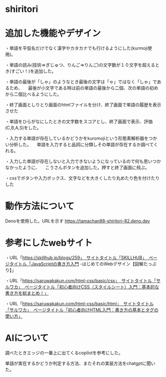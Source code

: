 # shiritori

# 追加した機能やデザイン

・単語を平仮名だけでなく漢字やカタカナでも行けるようにした(kurmoji使用)。

・単語の読み(技術⇒ぎじゅつ、りんご⇒りんご)の文字数が１０文字を超えるとき(すごい！)を追加した。

・単語の最後が「しゃ」のようなとき最後の文字は「ゃ」ではなく「しゃ」であるため、
　最後が小文字である時は前の単語の最後から二個、次の単語の初めから二個比べるようにした。

・終了画面としりとり画面のhtmlファイルを分け、終了画面で単語の履歴を表示させた

・単語をひらがなにしたときの文字数をスコアとし、終了画面で表示、評価(C,B,A,S)をした。

・入力する単語が存在しているかどうかをkuromojiという形態素解析器をつかい分析した。
　単語を入力すると品詞に分類しその単語が存在するか調べてくれる。

・入力した単語が存在しないと入力できないようになっているので何も思いつかなかったように、
　こうさんボタンを追加した。押すと終了画面に飛ぶ。

・cssでボタンや入力ボックス、文字などを大きくしたり丸めたり色を付けたりした

# 動作方法について
Denoを使用した。URLを示す https://tamachan88-shiritori-82.deno.dev

# 参考にしたwebサイト

・URL「https://skillhub.jp/blogs/259」　サイトタイトル「SKILLHUB」　ページタイトル「JavaScriptの書き方入門 -はじめてのWebデザイン【図解たっぷり】」

・URL「https://saruwakakun.com/html-css/basic/css」　サイトタイトル「サルワカ」　ページタイトル「初心者向けCSS（スタイルシート）入門：基本的な書き方を総まとめ！」

・URL「https://saruwakakun.com/html-css/basic/html」　サイトタイトル「サルワカ」　ページタイトル「初心者向けHTML入門：書き方の基本とタグの使い方」

# AIについて

調べたときエッジの一番上に出てくるcopilotを参考にした。

単語が実在するかどうか判定する方法、またそれの実装方法をchatgptに聞いた。
